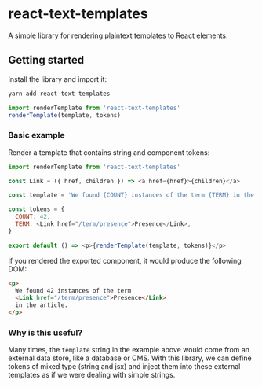 # react-text-templates

A simple library for rendering plaintext templates to React elements.

## Getting started

Install the library and import it:

```sh
yarn add react-text-templates
```

```js
import renderTemplate from 'react-text-templates'
renderTemplate(template, tokens)
```

### Basic example

Render a template that contains string and component tokens:

```js
import renderTemplate from 'react-text-templates'

const Link = ({ href, children }) => <a href={href}>{children}</a>

const template = 'We found {COUNT} instances of the term {TERM} in the article.'

const tokens = {
  COUNT: 42,
  TERM: <Link href="/term/presence">Presence</Link>,
}

export default () => <p>{renderTemplate(template, tokens)}</p>
```

If you rendered the exported component, it would produce the following DOM:

```html
<p>
  We found 42 instances of the term
  <Link href="/term/presence">Presence</Link>
  in the article.
</p>
```

### Why is this useful?

Many times, the `template` string in the example above would come from an external data store, like a database or CMS. With this library, we can define tokens of mixed type (string and jsx) and inject them into these external templates as if we were dealing with simple strings.
